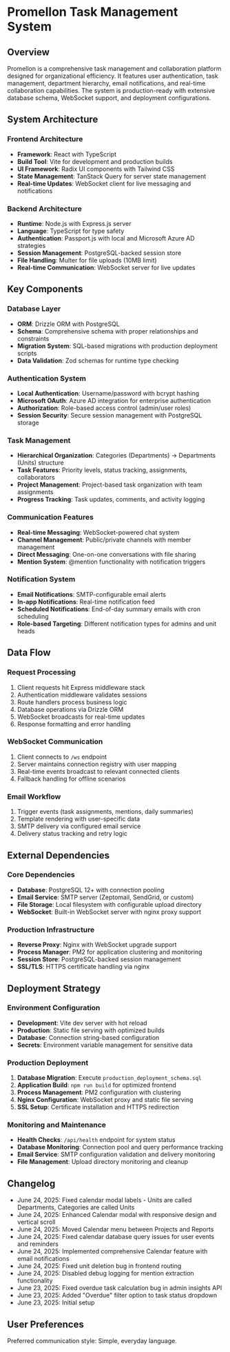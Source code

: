 # Promellon Task Management System

## Overview

Promellon is a comprehensive task management and collaboration platform designed for organizational efficiency. It features user authentication, task management, department hierarchy, email notifications, and real-time collaboration capabilities. The system is production-ready with extensive database schema, WebSocket support, and deployment configurations.

## System Architecture

### Frontend Architecture
- **Framework**: React with TypeScript
- **Build Tool**: Vite for development and production builds
- **UI Framework**: Radix UI components with Tailwind CSS
- **State Management**: TanStack Query for server state management
- **Real-time Updates**: WebSocket client for live messaging and notifications

### Backend Architecture
- **Runtime**: Node.js with Express.js server
- **Language**: TypeScript for type safety
- **Authentication**: Passport.js with local and Microsoft Azure AD strategies
- **Session Management**: PostgreSQL-backed session store
- **File Handling**: Multer for file uploads (10MB limit)
- **Real-time Communication**: WebSocket server for live updates

## Key Components

### Database Layer
- **ORM**: Drizzle ORM with PostgreSQL
- **Schema**: Comprehensive schema with proper relationships and constraints
- **Migration System**: SQL-based migrations with production deployment scripts
- **Data Validation**: Zod schemas for runtime type checking

### Authentication System
- **Local Authentication**: Username/password with bcrypt hashing
- **Microsoft OAuth**: Azure AD integration for enterprise authentication
- **Authorization**: Role-based access control (admin/user roles)
- **Session Security**: Secure session management with PostgreSQL storage

### Task Management
- **Hierarchical Organization**: Categories (Departments) → Departments (Units) structure
- **Task Features**: Priority levels, status tracking, assignments, collaborators
- **Project Management**: Project-based task organization with team assignments
- **Progress Tracking**: Task updates, comments, and activity logging

### Communication Features
- **Real-time Messaging**: WebSocket-powered chat system
- **Channel Management**: Public/private channels with member management
- **Direct Messaging**: One-on-one conversations with file sharing
- **Mention System**: @mention functionality with notification triggers

### Notification System
- **Email Notifications**: SMTP-configurable email alerts
- **In-app Notifications**: Real-time notification feed
- **Scheduled Notifications**: End-of-day summary emails with cron scheduling
- **Role-based Targeting**: Different notification types for admins and unit heads

## Data Flow

### Request Processing
1. Client requests hit Express middleware stack
2. Authentication middleware validates sessions
3. Route handlers process business logic
4. Database operations via Drizzle ORM
5. WebSocket broadcasts for real-time updates
6. Response formatting and error handling

### WebSocket Communication
1. Client connects to `/ws` endpoint
2. Server maintains connection registry with user mapping
3. Real-time events broadcast to relevant connected clients
4. Fallback handling for offline scenarios

### Email Workflow
1. Trigger events (task assignments, mentions, daily summaries)
2. Template rendering with user-specific data
3. SMTP delivery via configured email service
4. Delivery status tracking and retry logic

## External Dependencies

### Core Dependencies
- **Database**: PostgreSQL 12+ with connection pooling
- **Email Service**: SMTP server (Zeptomail, SendGrid, or custom)
- **File Storage**: Local filesystem with configurable upload directory
- **WebSocket**: Built-in WebSocket server with nginx proxy support

### Production Infrastructure
- **Reverse Proxy**: Nginx with WebSocket upgrade support
- **Process Manager**: PM2 for application clustering and monitoring
- **Session Store**: PostgreSQL-backed session management
- **SSL/TLS**: HTTPS certificate handling via nginx

## Deployment Strategy

### Environment Configuration
- **Development**: Vite dev server with hot reload
- **Production**: Static file serving with optimized builds
- **Database**: Connection string-based configuration
- **Secrets**: Environment variable management for sensitive data

### Production Deployment
1. **Database Migration**: Execute `production_deployment_schema.sql`
2. **Application Build**: `npm run build` for optimized frontend
3. **Process Management**: PM2 configuration with clustering
4. **Nginx Configuration**: WebSocket proxy and static file serving
5. **SSL Setup**: Certificate installation and HTTPS redirection

### Monitoring and Maintenance
- **Health Checks**: `/api/health` endpoint for system status
- **Database Monitoring**: Connection pool and query performance tracking
- **Email Service**: SMTP configuration validation and delivery monitoring
- **File Management**: Upload directory monitoring and cleanup

## Changelog

- June 24, 2025: Fixed calendar modal labels - Units are called Departments, Categories are called Units
- June 24, 2025: Enhanced Calendar modal with responsive design and vertical scroll
- June 24, 2025: Moved Calendar menu between Projects and Reports
- June 24, 2025: Fixed calendar database query issues for user events and reminders
- June 24, 2025: Implemented comprehensive Calendar feature with email notifications
- June 24, 2025: Fixed unit deletion bug in frontend routing
- June 24, 2025: Disabled debug logging for mention extraction functionality
- June 23, 2025: Fixed overdue task calculation bug in admin insights API
- June 23, 2025: Added "Overdue" filter option to task status dropdown
- June 23, 2025: Initial setup

## User Preferences

Preferred communication style: Simple, everyday language.